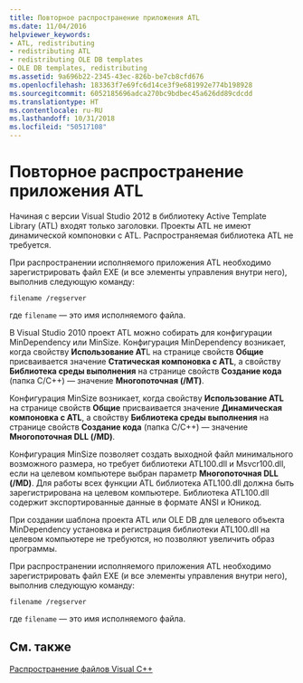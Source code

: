 ```yaml
---
title: Повторное распространение приложения ATL
ms.date: 11/04/2016
helpviewer_keywords:
- ATL, redistributing
- redistributing ATL
- redistributing OLE DB templates
- OLE DB templates, redistributing
ms.assetid: 9a696b22-2345-43ec-826b-be7cb8cfd676
ms.openlocfilehash: 183363f7e69fc6d14ce3f9e681992e774b198928
ms.sourcegitcommit: 6052185696adca270bc9bdbec45a626dd89cdcdd
ms.translationtype: HT
ms.contentlocale: ru-RU
ms.lasthandoff: 10/31/2018
ms.locfileid: "50517108"
---
```

# <a name="redistributing-an-atl-application"></a>Повторное распространение приложения ATL

Начиная с версии Visual Studio 2012 в библиотеку Active Template Library (ATL) входят только заголовки. Проекты ATL не имеют динамической компоновки с ATL. Распространяемая библиотека ATL не требуется.

При распространении исполняемого приложения ATL необходимо зарегистрировать файл EXE (и все элементы управления внутри него), выполнив следующую команду:

```
filename /regserver
```

где `filename` — это имя исполняемого файла.

В Visual Studio 2010 проект ATL можно собирать для конфигурации MinDependency или MinSize. Конфигурация MinDependency возникает, когда свойству **Использование AT**L на странице свойств **Общие** присваивается значение **Статическая компоновка с ATL**, а свойству **Библиотека среды выполнения** на странице свойств **Создание кода** (папка C/C++) — значение **Многопоточная (/MT)**.

Конфигурация MinSize возникает, когда свойству **Использование ATL** на странице свойств **Общие** присваивается значение **Динамическая компоновка с ATL**, а свойству **Библиотека среды выполнения** на странице свойств **Создание кода** (папка C/C++) — значение **Многопоточная DLL (/MD)**.

Конфигурация MinSize позволяет создать выходной файл минимального возможного размера, но требует библиотеки ATL100.dll и Msvcr100.dll, если на целевом компьютере выбран параметр **Многопоточная DLL (/MD)**. Для работы всех функции ATL библиотека ATL100.dll должна быть зарегистрирована на целевом компьютере. Библиотека ATL100.dll содержит экспортированные данные в формате ANSI и Юникод.

При создании шаблона проекта ATL или OLE DB для целевого объекта MinDependency установка и регистрация библиотеки ATL100.dll на целевом компьютере не требуются, но позволяют увеличить образ программы.

При распространении исполняемого приложения ATL необходимо зарегистрировать файл EXE (и все элементы управления внутри него), выполнив следующую команду:

```
filename /regserver
```

где `filename` — это имя исполняемого файла.

## <a name="see-also"></a>См. также

[Распространение файлов Visual C++](../ide/redistributing-visual-cpp-files.md)